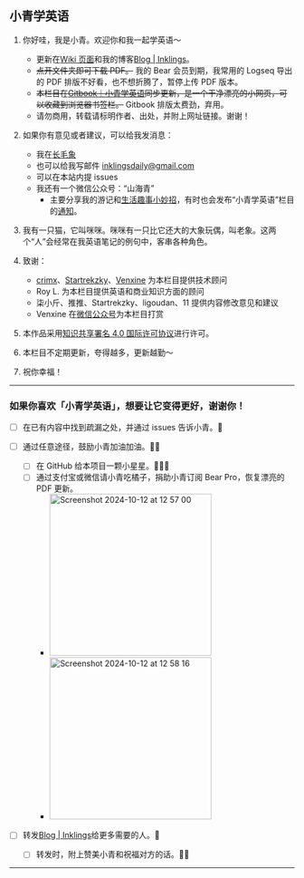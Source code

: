 ## 小青学英语

1. 你好哇，我是小青。欢迎你和我一起学英语～

    * 更新在[Wiki 页面](https://github.com/inklings42/xqxyy/wiki)和我的博客[Blog | Inklings](https://inklings.bearblog.dev/blog/)。
    * ~~点开文件夹即可下载 PDF。~~ 我的 Bear 会员到期，我常用的 Logseq 导出的 PDF 排版不好看，也不想折腾了，暂停上传 PDF 版本。
    * ~~本栏目在[Gitbook｜小青学英语](https://inklings.gitbook.io/xiao-qing-xue-ying-yu/)同步更新，是一个干净漂亮的小网页，可以收藏到浏览器书签栏。~~ Gitbook 排版太费劲，弃用。 
    * 请勿商用，转载请标明作者、出处，并附上网址链接。谢谢！

2. 如果你有意见或者建议，可以给我发消息：

    * 我在[长毛象](https://mastodon.social/web/@inklingsdaily)  
    * 也可以给我写邮件 inklingsdaily@gmail.com  
    * 可以在本站内提 issues 
    * 我还有一个微信公众号：“山海青”  
       * 主要分享我的游记和[生活趣事小妙招](https://mp.weixin.qq.com/s/igNq0bP5F13kcHS93W0zVw)，有时也会发布“小青学英语”栏目的[通知](https://mp.weixin.qq.com/s/gvspDoxafBdaDMKrV_TsVA)。

3. 我有一只猫，它叫咪咪。咪咪有一只比它还大的大象玩偶，叫老象。这两个“人”会经常在我英语笔记的例句中，客串各种角色。
4. 致谢：  

   * [crimx](https://github.com/crimx)、[Startrekzky](https://github.com/Startrekzky)、[Venxine](https://github.com/Venxine) 为本栏目提供技术顾问  
   * Roy L. 为本栏目提供英语和商业知识方面的顾问  
   * 柒小斤、推推、Startrekzky、ligoudan、11 提供内容修改意见和建议  
   * Venxine 在[微信公众号](https://mp.weixin.qq.com/s/gvspDoxafBdaDMKrV_TsVA)为本栏目打赏  

5. 本作品采用[知识共享署名 4.0 国际许可协议](https://creativecommons.org/licenses/by/4.0/deed.zh)进行许可。
6. 本栏目不定期更新，夸得越多，更新越勤～
7. 祝你幸福！


***


### 如果你喜欢「小青学英语」，想要让它变得更好，谢谢你！

* [ ] 在已有内容中找到疏漏之处，并通过 issues 告诉小青。🌟    

* [ ] 通过任意途径，鼓励小青加油加油。🌟🌟  
   * [ ] 在 GitHub 给本项目一颗小星星。🌟🌟🌟  
   * [ ] 通过支付宝或微信请小青吃橘子，捐助小青订阅 Bear Pro，恢复漂亮的 PDF 更新。
      * <img width="286" alt="Screenshot 2024-10-12 at 12 57 00" src="https://github.com/user-attachments/assets/aff856ae-f25f-4764-a7d8-be06e6a4cd6e">
      * <img width="286" alt="Screenshot 2024-10-12 at 12 58 16" src="https://github.com/user-attachments/assets/57e0e319-be32-4e84-a74e-d21fc9ae42d3">

* [ ] 转发[Blog | Inklings](https://inklings.bearblog.dev/blog/)给更多需要的人。🌟  
   * [ ] 转发时，附上赞美小青和祝福对方的话。🌟🌟  


---

